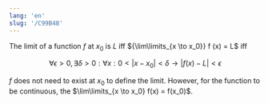 ```yaml
---
lang: 'en'
slug: '/C99B48'
---
```


The limit of a function $f$ at $x_0$ is $L$ iff ${\lim\limits_{x \to x_0}} f (x) = L$ iff

$$
\forall \epsilon > 0, \exists \delta >0 : \forall x : 0 < |x - x_0| < \delta \to |f(x) - L| < \epsilon
$$

$f$ does not need to exist at $x_0$ to define the limit. However, for the function to be continuous, the $\lim\limits_{x \to x_0} f(x) = f(x_0)$.
